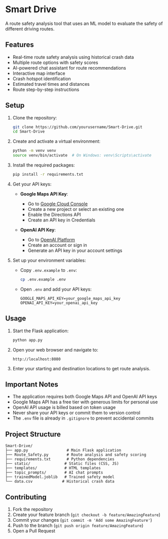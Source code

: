 # Smart Drive

A route safety analysis tool that uses an ML model to evaluate the safety of different driving routes.


## Features

- Real-time route safety analysis using historical crash data
- Multiple route options with safety scores
- AI-powered chat assistant for route recommendations
- Interactive map interface
- Crash hotspot identification
- Estimated travel times and distances
- Route step-by-step instructions

## Setup

1. Clone the repository:
   ```bash
   git clone https://github.com/yourusername/Smart-Drive.git
   cd Smart-Drive
   ```

2. Create and activate a virtual environment:
   ```bash
   python -m venv venv
   source venv/bin/activate  # On Windows: venv\Scripts\activate
   ```

3. Install the required packages:
   ```bash
   pip install -r requirements.txt
   ```

4. Get your API keys:
   - **Google Maps API Key**:
     - Go to [Google Cloud Console](https://console.cloud.google.com/)
     - Create a new project or select an existing one
     - Enable the Directions API
     - Create an API key in Credentials
   
   - **OpenAI API Key**:
     - Go to [OpenAI Platform](https://platform.openai.com/)
     - Create an account or sign in
     - Generate an API key in your account settings

5. Set up your environment variables:
   - Copy `.env.example` to `.env`:
     ```bash
     cp .env.example .env
     ```
   - Open `.env` and add your API keys:
     ```
     GOOGLE_MAPS_API_KEY=your_google_maps_api_key
     OPENAI_API_KEY=your_openai_api_key

     ```

## Usage

1. Start the Flask application:
   ```bash
   python app.py
   ```

2. Open your web browser and navigate to:
   ```
   http://localhost:8080
   ```

3. Enter your starting and destination locations to get route analysis.

## Important Notes

- The application requires both Google Maps API and OpenAI API keys
- Google Maps API has a free tier with generous limits for personal use
- OpenAI API usage is billed based on token usage
- Never share your API keys or commit them to version control
- The `.env` file is already in `.gitignore` to prevent accidental commits

## Project Structure

```
Smart-Drive/
├── app.py                 # Main Flask application
├── Route_Safety.py        # Route analysis and safety scoring
├── requirements.txt       # Python dependencies
├── static/               # Static files (CSS, JS)
├── templates/            # HTML templates
├── topic_prompts/        # AI chat prompts
├── trainedModel.joblib   # Trained safety model
└── data.csv             # Historical crash data
```

## Contributing

1. Fork the repository
2. Create your feature branch (`git checkout -b feature/AmazingFeature`)
3. Commit your changes (`git commit -m 'Add some AmazingFeature'`)
4. Push to the branch (`git push origin feature/AmazingFeature`)
5. Open a Pull Request
